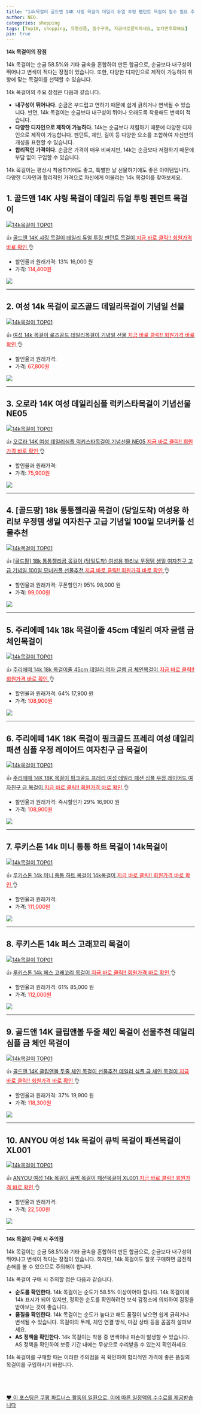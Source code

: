 ```yaml
---
title: "14k목걸이 골드앤 14K 샤링 목걸이 데일리 듀얼 투링 펜던트 목걸이 필수 필요 추천 제품 비교 최저 가격 비교 장점 구매 후기 구매평"
author: NEO.
categories: shopping
tags: [Top10, shopping, 유행상품, 필수구매, 지금바로클릭하세요, 놓치면후회해요]
pin: true
---
```

**14k 목걸이의 장점**

14k 목걸이는 순금 58.5%와 기타 금속을 혼합하여 만든 합금으로, 순금보다 내구성이 뛰어나고 변색이 적다는 장점이 있습니다. 또한, 다양한 디자인으로 제작이 가능하여 취향에 맞는 목걸이를 선택할 수 있습니다.

14k 목걸이의 주요 장점은 다음과 같습니다.

* **내구성이 뛰어나다.** 순금은 부드럽고 연하기 때문에 쉽게 긁히거나 변색될 수 있습니다. 반면, 14k 목걸이는 순금보다 내구성이 뛰어나 오래도록 착용해도 변색이 적습니다.
* **다양한 디자인으로 제작이 가능하다.** 14k는 순금보다 저렴하기 때문에 다양한 디자인으로 제작이 가능합니다. 펜던트, 체인, 길이 등 다양한 요소를 조합하여 자신만의 개성을 표현할 수 있습니다.
* **합리적인 가격이다.** 순금은 가격이 매우 비싸지만, 14k는 순금보다 저렴하기 때문에 부담 없이 구입할 수 있습니다.

14k 목걸이는 평상시 착용하기에도 좋고, 특별한 날 선물하기에도 좋은 아이템입니다. 다양한 디자인과 합리적인 가격으로 자신에게 어울리는 14k 목걸이를 찾아보세요.

   

## 1. 골드앤 14K 샤링 목걸이 데일리 듀얼 투링 펜던트 목걸이

[![14k목걸이 TOP01](https://thumbnail8.coupangcdn.com/thumbnails/remote/490x490ex/image/vendor_inventory/2c08/56bf7db1c0be71f98dc7d1267660ab4fbc2c92db8ce526ec750beb9b1fbd.jpg)](https://link.coupang.com/re/AFFSDP?lptag=AF3617701&subid=GithubCoopas&pageKey=7093676519&traceid=V0-153&itemId=5990647157&vendorItemId=84670470631)


👍 [골드앤 14K 샤링 목걸이 데일리 듀얼 투링 펜던트 목걸이 <font color=red> 지금 바로 클릭!! 회원가격 바로 확인 </font> ](https://link.coupang.com/re/AFFSDP?lptag=AF3617701&subid=GithubCoopas&pageKey=7093676519&traceid=V0-153&itemId=5990647157&vendorItemId=84670470631) 👌 


- 할인율과 원래가격: 13%  16,000   원
- 가격: <span style='color:red'>114,400원</span>

[![](/discount_price.png)](https://link.coupang.com/re/AFFSDP?lptag=AF3617701&subid=GithubCoopas&pageKey=7093676519&traceid=V0-153&itemId=5990647157&vendorItemId=84670470631)

---


   

## 2. 여성 14k 목걸이 로즈골드 데일리목걸이 기념일 선물

[![14k목걸이 TOP01](https://thumbnail8.coupangcdn.com/thumbnails/remote/490x490ex/image/vendor_inventory/f933/eec3a73825f0d92531a4357a3696d781433d909fb520ef50aba26d7de8d2.png)](https://link.coupang.com/re/AFFSDP?lptag=AF3617701&subid=GithubCoopas&pageKey=7598790221&traceid=V0-153&itemId=20096225514&vendorItemId=87191499296)


👍 [여성 14k 목걸이 로즈골드 데일리목걸이 기념일 선물 <font color=red> 지금 바로 클릭!! 회원가격 바로 확인 </font> ](https://link.coupang.com/re/AFFSDP?lptag=AF3617701&subid=GithubCoopas&pageKey=7598790221&traceid=V0-153&itemId=20096225514&vendorItemId=87191499296) 👌 


- 할인율과 원래가격: 
- 가격: <span style='color:red'>67,800원</span>

[![](/discount_price.png)](https://link.coupang.com/re/AFFSDP?lptag=AF3617701&subid=GithubCoopas&pageKey=7598790221&traceid=V0-153&itemId=20096225514&vendorItemId=87191499296)

---


   

## 3. 오로라 14K 여성 데일리심플 럭키스타목걸이 기념선물 NE05

[![14k목걸이 TOP01](https://thumbnail7.coupangcdn.com/thumbnails/remote/490x490ex/image/vendor_inventory/829a/fa07a14fb572715fb4a13d119ea0012153bbe45235c7712d7acfe215bbaa.jpg)](https://link.coupang.com/re/AFFSDP?lptag=AF3617701&subid=GithubCoopas&pageKey=7606234444&traceid=V0-153&itemId=20133260980&vendorItemId=87227167295)


👍 [오로라 14K 여성 데일리심플 럭키스타목걸이 기념선물 NE05 <font color=red> 지금 바로 클릭!! 회원가격 바로 확인 </font> ](https://link.coupang.com/re/AFFSDP?lptag=AF3617701&subid=GithubCoopas&pageKey=7606234444&traceid=V0-153&itemId=20133260980&vendorItemId=87227167295) 👌 


- 할인율과 원래가격: 
- 가격: <span style='color:red'>75,900원</span>

[![](/discount_price.png)](https://link.coupang.com/re/AFFSDP?lptag=AF3617701&subid=GithubCoopas&pageKey=7606234444&traceid=V0-153&itemId=20133260980&vendorItemId=87227167295)

---


   

## 4. [골드팡] 18k 통통젤리곰 목걸이 (당일도착) 여성용 하리보 우정템 생일 여자친구 고급 기념일 100일 모녀커플 선물추천

[![14k목걸이 TOP01](https://thumbnail6.coupangcdn.com/thumbnails/remote/490x490ex/image/vendor_inventory/5984/103149360769c9da522d63ea1ff04708a58194ffcda42fee45f47bc2aeda.jpg)](https://link.coupang.com/re/AFFSDP?lptag=AF3617701&subid=GithubCoopas&pageKey=7374891975&traceid=V0-153&itemId=19032842508&vendorItemId=86739646687)


👍 [[골드팡] 18k 통통젤리곰 목걸이 (당일도착) 여성용 하리보 우정템 생일 여자친구 고급 기념일 100일 모녀커플 선물추천 <font color=red> 지금 바로 클릭!! 회원가격 바로 확인 </font> ](https://link.coupang.com/re/AFFSDP?lptag=AF3617701&subid=GithubCoopas&pageKey=7374891975&traceid=V0-153&itemId=19032842508&vendorItemId=86739646687) 👌 


- 할인율과 원래가격: 쿠폰할인가 95%  98,000   원
- 가격: <span style='color:red'>99,000원</span>

[![](/discount_price.png)](https://link.coupang.com/re/AFFSDP?lptag=AF3617701&subid=GithubCoopas&pageKey=7374891975&traceid=V0-153&itemId=19032842508&vendorItemId=86739646687)

---


   

## 5. 주리에떼 14k 18k 목걸이줄 45cm 데일리 여자 글램 금 체인목걸이

[![14k목걸이 TOP01](https://thumbnail8.coupangcdn.com/thumbnails/remote/490x490ex/image/vendor_inventory/4fb5/be57423d1bfd869b4bc2fdd760084c3264453cc4804dc8c5cd326e38228a.jpg)](https://link.coupang.com/re/AFFSDP?lptag=AF3617701&subid=GithubCoopas&pageKey=7248068303&traceid=V0-153&itemId=18431172822&vendorItemId=85548423752)


👍 [주리에떼 14k 18k 목걸이줄 45cm 데일리 여자 글램 금 체인목걸이 <font color=red> 지금 바로 클릭!! 회원가격 바로 확인 </font> ](https://link.coupang.com/re/AFFSDP?lptag=AF3617701&subid=GithubCoopas&pageKey=7248068303&traceid=V0-153&itemId=18431172822&vendorItemId=85548423752) 👌 


- 할인율과 원래가격: 64%  17,900   원
- 가격: <span style='color:red'>108,900원</span>

[![](/discount_price.png)](https://link.coupang.com/re/AFFSDP?lptag=AF3617701&subid=GithubCoopas&pageKey=7248068303&traceid=V0-153&itemId=18431172822&vendorItemId=85548423752)

---


   

## 6. 주리에떼 14K 18K 목걸이 핑크골드 프레리 여성 데일리 패션 심플 우정 레이어드 여자친구 금 목걸이

[![14k목걸이 TOP01](https://thumbnail10.coupangcdn.com/thumbnails/remote/490x490ex/image/vendor_inventory/c229/377d17ab1338b475b64e291c4fa3f6455d688b0a2b11f9302a4de4bbead5.jpg)](https://link.coupang.com/re/AFFSDP?lptag=AF3617701&subid=GithubCoopas&pageKey=7590177475&traceid=V0-153&itemId=20055232505&vendorItemId=87256528318)


👍 [주리에떼 14K 18K 목걸이 핑크골드 프레리 여성 데일리 패션 심플 우정 레이어드 여자친구 금 목걸이 <font color=red> 지금 바로 클릭!! 회원가격 바로 확인 </font> ](https://link.coupang.com/re/AFFSDP?lptag=AF3617701&subid=GithubCoopas&pageKey=7590177475&traceid=V0-153&itemId=20055232505&vendorItemId=87256528318) 👌 


- 할인율과 원래가격: 즉시할인가 29%  16,900   원
- 가격: <span style='color:red'>108,900원</span>

[![](/discount_price.png)](https://link.coupang.com/re/AFFSDP?lptag=AF3617701&subid=GithubCoopas&pageKey=7590177475&traceid=V0-153&itemId=20055232505&vendorItemId=87256528318)

---


   

## 7. 루키스톤 14k 미니 통통 하트 목걸이 14k목걸이

[![14k목걸이 TOP01](https://thumbnail7.coupangcdn.com/thumbnails/remote/490x490ex/image/vendor_inventory/6fe3/03da914f6230b4045bafc31425613e7d79d8b5cf265ea2146d90dc30e21c.jpg)](https://link.coupang.com/re/AFFSDP?lptag=AF3617701&subid=GithubCoopas&pageKey=330961465&traceid=V0-153&itemId=1057596409&vendorItemId=86532199175)


👍 [루키스톤 14k 미니 통통 하트 목걸이 14k목걸이 <font color=red> 지금 바로 클릭!! 회원가격 바로 확인 </font> ](https://link.coupang.com/re/AFFSDP?lptag=AF3617701&subid=GithubCoopas&pageKey=330961465&traceid=V0-153&itemId=1057596409&vendorItemId=86532199175) 👌 


- 할인율과 원래가격: 
- 가격: <span style='color:red'>111,000원</span>

[![](/discount_price.png)](https://link.coupang.com/re/AFFSDP?lptag=AF3617701&subid=GithubCoopas&pageKey=330961465&traceid=V0-153&itemId=1057596409&vendorItemId=86532199175)

---


   

## 8. 루키스톤 14k 페스 고래꼬리 목걸이

[![14k목걸이 TOP01](https://thumbnail6.coupangcdn.com/thumbnails/remote/490x490ex/image/vendor_inventory/13a1/e1731249408db52a345f9b61b0d8fbee09ab6e777b77d3b2a0efb8857630.jpg)](https://link.coupang.com/re/AFFSDP?lptag=AF3617701&subid=GithubCoopas&pageKey=5064568047&traceid=V0-153&itemId=6844034632&vendorItemId=86532159268)


👍 [루키스톤 14k 페스 고래꼬리 목걸이 <font color=red> 지금 바로 클릭!! 회원가격 바로 확인 </font> ](https://link.coupang.com/re/AFFSDP?lptag=AF3617701&subid=GithubCoopas&pageKey=5064568047&traceid=V0-153&itemId=6844034632&vendorItemId=86532159268) 👌 


- 할인율과 원래가격: 61%  85,000   원
- 가격: <span style='color:red'>112,000원</span>

[![](/discount_price.png)](https://link.coupang.com/re/AFFSDP?lptag=AF3617701&subid=GithubCoopas&pageKey=5064568047&traceid=V0-153&itemId=6844034632&vendorItemId=86532159268)

---


   

## 9. 골드앤 14K 클립앤볼 두줄 체인 목걸이 선물추천 데일리 심플 금 체인 목걸이

[![14k목걸이 TOP01](https://thumbnail8.coupangcdn.com/thumbnails/remote/490x490ex/image/vendor_inventory/ce52/61512444b6a58109d4f44cf4b74e92fd08706c5abedc1d98f6badec7e3d7.jpg)](https://link.coupang.com/re/AFFSDP?lptag=AF3617701&subid=GithubCoopas&pageKey=2104686087&traceid=V0-153&itemId=3575526669&vendorItemId=84670980278)


👍 [골드앤 14K 클립앤볼 두줄 체인 목걸이 선물추천 데일리 심플 금 체인 목걸이 <font color=red> 지금 바로 클릭!! 회원가격 바로 확인 </font> ](https://link.coupang.com/re/AFFSDP?lptag=AF3617701&subid=GithubCoopas&pageKey=2104686087&traceid=V0-153&itemId=3575526669&vendorItemId=84670980278) 👌 


- 할인율과 원래가격: 37%  19,900   원
- 가격: <span style='color:red'>118,300원</span>

[![](/discount_price.png)](https://link.coupang.com/re/AFFSDP?lptag=AF3617701&subid=GithubCoopas&pageKey=2104686087&traceid=V0-153&itemId=3575526669&vendorItemId=84670980278)

---


   

## 10. ANYOU 여성 14k 목걸이 큐빅 목걸이 패션목걸이 XL001

[![14k목걸이 TOP01](https://thumbnail7.coupangcdn.com/thumbnails/remote/490x490ex/image/vendor_inventory/46f5/6a86c7368ad6b5fc4b10599b759e6c1eec360c39a1258a0f23b827169b08.jpg)](https://link.coupang.com/re/AFFSDP?lptag=AF3617701&subid=GithubCoopas&pageKey=7501356111&traceid=V0-153&itemId=19636764460&vendorItemId=86743060857)


👍 [ANYOU 여성 14k 목걸이 큐빅 목걸이 패션목걸이 XL001 <font color=red> 지금 바로 클릭!! 회원가격 바로 확인 </font> ](https://link.coupang.com/re/AFFSDP?lptag=AF3617701&subid=GithubCoopas&pageKey=7501356111&traceid=V0-153&itemId=19636764460&vendorItemId=86743060857) 👌 


- 할인율과 원래가격: 
- 가격: <span style='color:red'>22,500원</span>

[![](/discount_price.png)](https://link.coupang.com/re/AFFSDP?lptag=AF3617701&subid=GithubCoopas&pageKey=7501356111&traceid=V0-153&itemId=19636764460&vendorItemId=86743060857)

---
**14k 목걸이 구매 시 주의점**

14k 목걸이는 순금 58.5%와 기타 금속을 혼합하여 만든 합금으로, 순금보다 내구성이 뛰어나고 변색이 적다는 장점이 있습니다. 하지만, 14k 목걸이도 잘못 구매하면 금전적 손해를 볼 수 있으므로 주의해야 합니다.

14k 목걸이 구매 시 주의할 점은 다음과 같습니다.

* **순도를 확인한다.** 14k 목걸이는 순도가 58.5% 이상이어야 합니다. 14k 목걸이에 14k 표시가 되어 있지만, 정확한 순도를 확인하려면 보석 감정소에 의뢰하여 감정을 받아보는 것이 좋습니다.
* **품질을 확인한다.** 14k 목걸이는 순도가 높다고 해도 품질이 낮으면 쉽게 긁히거나 변색될 수 있습니다. 목걸이의 두께, 체인 연결 방식, 마감 상태 등을 꼼꼼히 살펴보세요.
* **AS 정책을 확인한다.** 14k 목걸이는 착용 중 변색이나 파손이 발생할 수 있습니다. AS 정책을 확인하여 보증 기간 내에는 무상으로 수리받을 수 있는지 확인하세요.

14k 목걸이를 구매할 때는 이러한 주의점을 꼭 확인하여 합리적인 가격에 좋은 품질의 목걸이를 구입하시기 바랍니다.<br><br><br><br><br> [ ❤  이 포스팅은 쿠팡 파트너스 활동의 일환으로, 이에 따른 일정액의 수수료를 제공받습니다](https://link.coupang.com/a/bcEFyh)